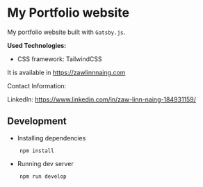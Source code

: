 # My Portfolio website

My portfolio website built with `Gatsby.js`.

**Used Technologies:**

- CSS framework: TailwindCSS

It is available in https://zawlinnnaing.com

Contact Information:

LinkedIn: https://www.linkedin.com/in/zaw-linn-naing-184931159/

## Development

- Installing dependencies

```
    npm install
```

- Running dev server

```
    npm run develop
```
